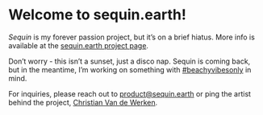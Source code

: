 # Welcome to sequin.earth!

*Sequin* is my forever passion project, but it’s on a brief hiatus. More info is available at the [sequin.earth project page](https://sequin.earth). 

Don’t worry - this isn’t a sunset, just a disco nap. Sequin is coming back, but in the meantime, I’m working on something with [#beachyvibesonly](https://beachhouse.dev/) in mind. 

For inquiries, please reach out to product@sequin.earth or ping the artist behind the project, [Christian Van de Werken](https://werken.com/bio). 
